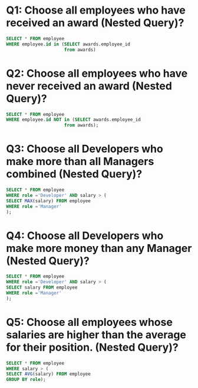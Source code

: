 # Q1: Choose all employees who have received an award (Nested Query)?


```SQL
SELECT * FROM employee
WHERE employee.id in (SELECT awards.employee_id 
                      from awards)
```

# Q2: Choose all employees who have never received an award (Nested Query)?


```SQL
SELECT * FROM employee
WHERE employee.id NOT in (SELECT awards.employee_id 
                      from awards);
```

# Q3: Choose all Developers who make more than all Managers combined (Nested Query)?

```SQL
SELECT * FROM employee
WHERE role ='Developer' AND salary > (
SELECT MAX(salary) FROM employee 
WHERE role ='Manager'
);
```

# Q4: Choose all Developers who make more money than any Manager (Nested Query)?
```SQL
SELECT * FROM employee
WHERE role ='Developer' AND salary > (
SELECT salary FROM employee 
WHERE role ='Manager'
);
```

# Q5: Choose all employees whose salaries are higher than the average for their position. (Nested Query)?
```SQL
SELECT * FROM employee
WHERE salary > (
SELECT AVG(salary) FROM employee 
GROUP BY role);
```
